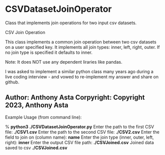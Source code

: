 # CSVDatasetJoinOperator
Class that implements join operations for two input csv datasets.

CSV Join Operation

This class implements a common join operation between two csv datasets 
on a user specified key. It implements all join types: inner, left, right, outer.  If no join type is specified it defaults to inner.

Note: It does NOT use any dependent liraries like pandas.

I was asked to implement a similar python class many years ago during a
live coding interview - and vowed to re-implement my answer and share on
github.
   
Author: Anthony Asta
Corpyright: Copyright 2023, Anthony Asta
------------------------------------------------


Example Usage (from command line):

% **python3 ./CSVDatasetJoinOperator.py**
Enter the path to the first CSV file: **./CSV1.csv**
Enter the path to the second CSV file: **./CSV2.csv**
Enter the field to join on (column name): **name**
Enter the join type (inner, outer, left, right): **inner**
Enter the output CSV file path: **./CSVJoined.csv**
Joined data saved to csv **./CSVJoined.csv**



